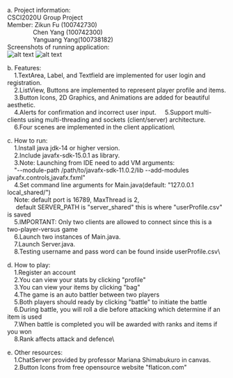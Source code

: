 a. Project information: \
CSCI2020U Group Project\
Member: Zikun Fu (100742730)\
&nbsp;&nbsp;&nbsp;&nbsp;&nbsp;&nbsp;&nbsp;&nbsp;&nbsp;&nbsp;&nbsp;&nbsp;&nbsp;&nbsp;&nbsp;Chen Yang (100742300)\
&nbsp;&nbsp;&nbsp;&nbsp;&nbsp;&nbsp;&nbsp;&nbsp;&nbsp;&nbsp;&nbsp;&nbsp;&nbsp;&nbsp;&nbsp;Yanguang Yang(100738182)
\
Screenshots of running application:\
![alt text](https://github.com/ZikunFu/CSCI2020U_GroupProject/blob/master/src/sample/resources/images/App_screenshot_1.png)
![alt text](https://github.com/ZikunFu/CSCI2020U_GroupProject/blob/master/src/sample/resources/images/App_screenshot_2.png)

b. Features: \
&nbsp;&nbsp;&nbsp;&nbsp;1.TextArea, Label, and Textfield are implemented for user login and registration.\
&nbsp;&nbsp;&nbsp;&nbsp;2.ListView, Buttons are implemented to represent player profile and items.\
&nbsp;&nbsp;&nbsp;&nbsp;3.Button Icons, 2D Graphics, and Animations are added for beautiful aesthetic.\
&nbsp;&nbsp;&nbsp;&nbsp;4.Alerts for confirmation and incorrect user input.
&nbsp;&nbsp;&nbsp;&nbsp;5.Support multi-clients using multi-threading and sockets (client/server) architecture.\
&nbsp;&nbsp;&nbsp;&nbsp;6.Four scenes are implemented in the client application\


c. How to run: \
&nbsp;&nbsp;&nbsp;&nbsp;1.Install java jdk-14 or higher version.\
&nbsp;&nbsp;&nbsp;&nbsp;2.Include javafx-sdk-15.0.1 as library.\
&nbsp;&nbsp;&nbsp;&nbsp;3.Note: Launching from IDE need to add VM arguments:\
&nbsp;&nbsp;&nbsp;&nbsp;"--module-path /path/to/javafx-sdk-11.0.2/lib --add-modules javafx.controls,javafx.fxml"\
&nbsp;&nbsp;&nbsp;&nbsp;4.Set command line arguments for Main.java(default: "127.0.0.1 local_shared/")\
&nbsp;&nbsp;&nbsp;&nbsp;Note: default port is 16789, MaxThread is 2, \
&nbsp;&nbsp;&nbsp;&nbsp; default SERVER_PATH is "server_shared" this is where "userProfile.csv" is saved\
&nbsp;&nbsp;&nbsp;&nbsp;5.IMPORTANT: Only two clients are allowed to connect since this is a two-player-versus game\
&nbsp;&nbsp;&nbsp;&nbsp;6.Launch two instances of Main.java.\
&nbsp;&nbsp;&nbsp;&nbsp;7.Launch Server.java.\
&nbsp;&nbsp;&nbsp;&nbsp;8.Testing username and pass word can be found inside userProfile.csv\

d. How to play: \
&nbsp;&nbsp;&nbsp;&nbsp;1.Register an account\
&nbsp;&nbsp;&nbsp;&nbsp;2.You can view your stats by clicking "profile"\
&nbsp;&nbsp;&nbsp;&nbsp;3.You can view your items by clicking "bag"\
&nbsp;&nbsp;&nbsp;&nbsp;4.The game is an auto battler between two players\
&nbsp;&nbsp;&nbsp;&nbsp;5.Both players should ready by clicking "battle" to initiate the battle\
&nbsp;&nbsp;&nbsp;&nbsp;6.During battle, you will roll a die before attacking which determine if an item is used\
&nbsp;&nbsp;&nbsp;&nbsp;7.When battle is completed you will be awarded with ranks and items if you won\
&nbsp;&nbsp;&nbsp;&nbsp;8.Rank affects attack and defence\

e. Other resources: \
&nbsp;&nbsp;&nbsp;&nbsp;1.ChatServer provided by professor Mariana Shimabukuro in canvas.\
&nbsp;&nbsp;&nbsp;&nbsp;2.Button Icons from free opensource website "flaticon.com"